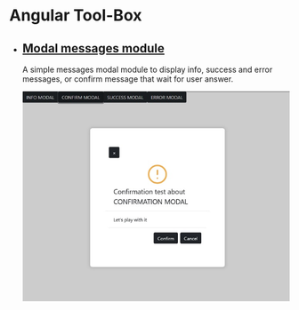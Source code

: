 # Angular Tool-Box

- ## [Modal messages module](https://github.com/LaurentLoi/Tool-Box/tree/main/src/app/modules/modal-messages)

    A simple messages modal module to display info, success and error messages, or confirm message that wait for user answer.
    
    ![modal-demo](src/assets/images/modal-demo.jpg)
